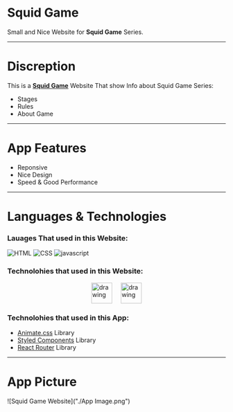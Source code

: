 # Squid Game

Small and Nice Website for **Squid Game** Series.

-----

# Discreption
This is a [**Squid Game**](https://squid-game-green.vercel.app/#/about) Website That show Info about Squid Game Series:
  - Stages
  - Rules
  - About Game

-----

# App Features
  - Reponsive
  - Nice Design
  - Speed & Good Performance

-----

# Languages & Technologies
### Lauages That used in this Website:

![HTML](https://img.icons8.com/color/48/000000/html-5--v1.png)
![CSS](https://img.icons8.com/color/48/000000/css3.png)
![javascript](https://img.icons8.com/color/48/000000/javascript--v2.png)

### Technolohies that used in this Website:

<div style="display: flex; justify-content: center; align-items: center; gap: 20px;">
  <img src="https://cdn-icons-png.flaticon.com/512/3334/3334886.png" alt="drawing" width="48" height="48"/>
  <img src="https://cdn-icons-png.flaticon.com/512/5968/5968672.png" alt="drawing" width="48" height="48"/>
</div>

### Technolohies that used in this App:
 - [Animate.css](https://animate.style/) Library
 - [Styled Components](https://styled-components.com/) Library
 - [React Router](https://reactrouter.com/) Library

-----

# App Picture
![Squid Game Website]("./App Image.png")
